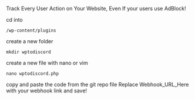
Track Every User Action on Your Website, Even If your users use AdBlock!

cd into 

    /wp-content/plugins

create a new folder 

    mkdir wptodiscord

create a new file with nano or vim 

    nano wptodiscord.php 
copy and paste the code from the git repo file
Replace Webhook_URL_Here with your webhook link and save! 
